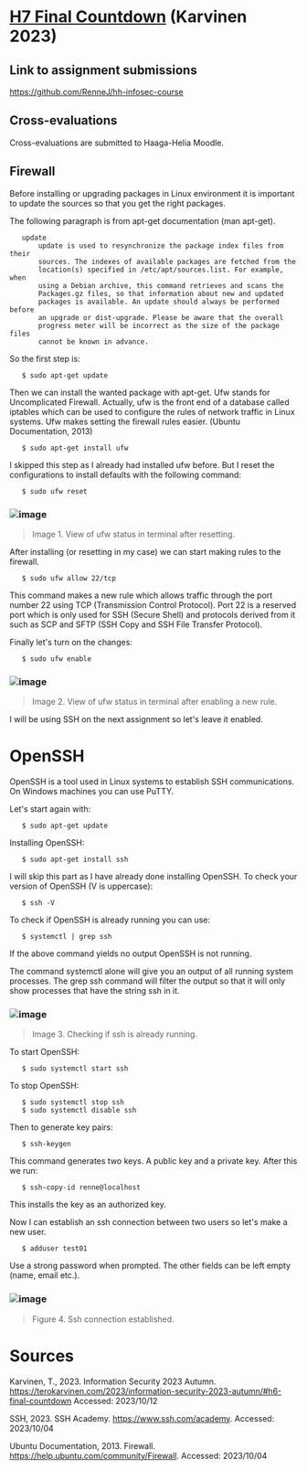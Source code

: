 # [H7 Final Countdown](https://terokarvinen.com/2023/information-security-2023-autumn/#h6-final-countdown) (Karvinen 2023)

## Link to assignment submissions

https://github.com/RenneJ/hh-infosec-course

## Cross-evaluations

Cross-evaluations are submitted to Haaga-Helia Moodle.

## Firewall

Before installing or upgrading packages in Linux environment it is important to update the sources so that you get the right packages.

The following paragraph is from apt-get documentation (man apt-get).

       update
           update is used to resynchronize the package index files from their
           sources. The indexes of available packages are fetched from the
           location(s) specified in /etc/apt/sources.list. For example, when
           using a Debian archive, this command retrieves and scans the
           Packages.gz files, so that information about new and updated
           packages is available. An update should always be performed before
           an upgrade or dist-upgrade. Please be aware that the overall
           progress meter will be incorrect as the size of the package files
           cannot be known in advance.

So the first step is:

       $ sudo apt-get update

Then we can install the wanted package with apt-get. Ufw stands for Uncomplicated Firewall. Actually, ufw is the front end of a database called iptables which can be used to configure the rules of network traffic in Linux systems. Ufw makes setting the firewall rules easier. (Ubuntu Documentation, 2013)

       $ sudo apt-get install ufw

I skipped this step as I already had installed ufw before. But I reset the configurations to install defaults with the following command:

       $ sudo ufw reset

### ![image](https://github.com/RenneJ/hh-infosec-course/assets/97522117/4c860a9e-6a52-48ad-84dd-e20a81f609f6)
> Image 1. View of ufw status in terminal after resetting.

After installing (or resetting in my case) we can start making rules to the firewall.

       $ sudo ufw allow 22/tcp

This command makes a new rule which allows traffic through the port number 22 using TCP (Transmission Control Protocol). Port 22 is a reserved port which is only used for SSH (Secure Shell) and protocols derived from it such as SCP and SFTP (SSH Copy and SSH File Transfer Protocol).

Finally let's turn on the changes:

       $ sudo ufw enable

### ![image](https://github.com/RenneJ/hh-infosec-course/assets/97522117/950d87d3-55e5-4c8b-8eb9-b9265d48d9ec)
> Image 2. View of ufw status in terminal after enabling a new rule.

I will be using SSH on the next assignment so let's leave it enabled.

# OpenSSH

OpenSSH is a tool used in Linux systems to establish SSH communications. On Windows machines you can use PuTTY.

Let's start again with:

       $ sudo apt-get update

Installing OpenSSH:

       $ sudo apt-get install ssh

I will skip this part as I have already done installing OpenSSH. To check your version of OpenSSH (V is uppercase):

       $ ssh -V

To check if OpenSSH is already running you can use:

       $ systemctl | grep ssh

If the above command yields no output OpenSSH is not running.

The command systemctl alone will give you an output of all running system processes. The grep ssh command will filter the output so that it will only show processes that have the string ssh in it.

### ![image](https://github.com/RenneJ/hh-infosec-course/assets/97522117/0670111f-ee0d-44c9-a6f4-4f7afaa44424)
> Image 3. Checking if ssh is already running.

To start OpenSSH:

       $ sudo systemctl start ssh

To stop OpenSSH:

       $ sudo systemctl stop ssh
       $ sudo systemctl disable ssh

Then to generate key pairs:

       $ ssh-keygen

This command generates two keys. A public key and a private key. After this we run:

       $ ssh-copy-id renne@localhost

This installs the key as an authorized key.

Now I can establish an ssh connection between two users so let's make a new user.

       $ adduser test01

Use a strong password when prompted. The other fields can be left empty (name, email etc.).

### ![image](https://github.com/RenneJ/hh-infosec-course/assets/97522117/41f908b8-d156-46fc-b611-cc618450727c)
> Figure 4. Ssh connection established.

# Sources

Karvinen, T., 2023. Information Security 2023 Autumn. https://terokarvinen.com/2023/information-security-2023-autumn/#h6-final-countdown Accessed: 2023/10/12

SSH, 2023. SSH Academy. https://www.ssh.com/academy. Accessed: 2023/10/04

Ubuntu Documentation, 2013. Firewall. https://help.ubuntu.com/community/Firewall. Accessed: 2023/10/04
